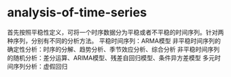 # analysis-of-time-series

首先按照平稳性定义，可将一个时序数据分为平稳或者不平稳的时间序列。针对两种序列，分别有不同的分析方法。
平稳时间序列：ARMA模型
非平稳时间序列的确定性分析：时序的分解、趋势分析、季节效应分析、综合分析
非平稳时间序列的随机分析：差分运算、ARIMA模型、残差自回归模型、条件异方差模型
多元时间序列分析：虚假回归
